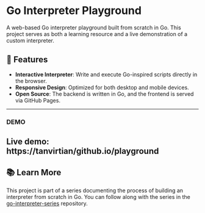 # Go Interpreter Playground

A web-based Go interpreter playground built from scratch in Go. This project serves as both a learning resource and a live demonstration of a custom interpreter.

## 🚀 Features

* **Interactive  Interpreter**: Write and execute Go-inspired scripts directly in the browser.
* **Responsive Design**: Optimized for both desktop and mobile devices.
* **Open Source**: The backend is written in Go, and the frontend is served via GitHub Pages.

---

### DEMO
Live demo: https://tanvirtian/github.io/playground
---

## 📚 Learn More

This project is part of a series documenting the process of building an interpreter from scratch in Go. You can follow along with the series in the [go-interpreter-series](https://github.com/TanvirTian/go-interpreter-series) repository.





